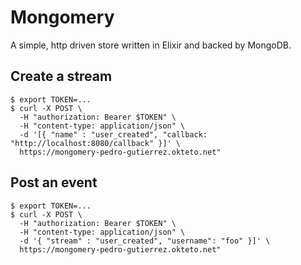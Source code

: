 # Mongomery

A simple, http driven store written in Elixir and backed by MongoDB.

## Create a stream

```
$ export TOKEN=...
$ curl -X POST \
  -H "authorization: Bearer $TOKEN" \
  -H "content-type: application/json" \
  -d '[{ "name" : "user_created", "callback: "http://localhost:8080/callback" }]' \
  https://mongomery-pedro-gutierrez.okteto.net"
```

## Post an event


```
$ export TOKEN=...
$ curl -X POST \
  -H "authorization: Bearer $TOKEN" \
  -H "content-type: application/json" \
  -d '{ "stream" : "user_created", "username": "foo" }]' \
  https://mongomery-pedro-gutierrez.okteto.net"
```
